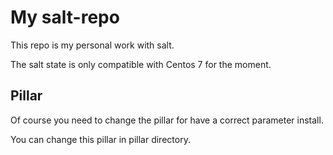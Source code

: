 # My salt-repo

This repo is my personal work with salt.

The salt state is only compatible with Centos 7 for the moment.

## Pillar

Of course you need to change the pillar for have a correct parameter install.

You can change this pillar in pillar directory.
